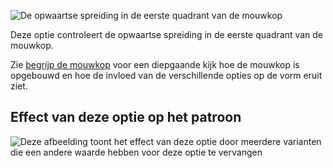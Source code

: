 ![De opwaartse spreiding in de eerste quadrant van de mouwkop](./sleevecapq1spread2.svg)

Deze optie controleert de opwaartse spreiding in de eerste quadrant van de mouwkop.

<Tip>

Zie [begrijp de mouwkop](/docs/patterns/brian/options#understanding-the-sleevecap) voor een diepgaande
kijk hoe de mouwkop is opgebouwd en hoe de invloed van de verschillende opties op de vorm eruit ziet.

</Tip>

## Effect van deze optie op het patroon

![Deze afbeelding toont het effect van deze optie door meerdere varianten die een andere waarde hebben voor deze optie te vervangen](simon_sleevecapq1spread2_sample.svg "Effect van deze optie op het patroon")
